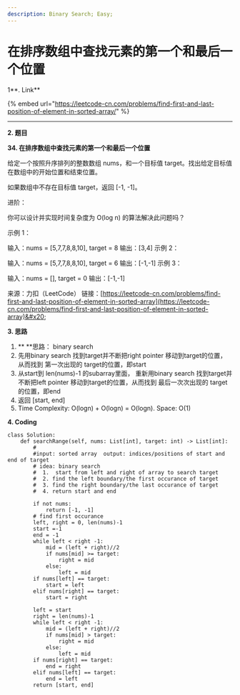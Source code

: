 ```yaml
---
description: Binary Search; Easy;
---
```


# 在排序数组中查找元素的第一个和最后一个位置

1**. Link**

{% embed url="https://leetcode-cn.com/problems/find-first-and-last-position-of-element-in-sorted-array/" %}

****

**2. 题目**

**34. 在排序数组中查找元素的第一个和最后一个位置**

给定一个按照升序排列的整数数组 nums，和一个目标值 target。找出给定目标值在数组中的开始位置和结束位置。

如果数组中不存在目标值 target，返回 \[-1, -1]。

进阶：

你可以设计并实现时间复杂度为 O(log n) 的算法解决此问题吗？

示例 1：

输入：nums = \[5,7,7,8,8,10], target = 8 输出：\[3,4] 示例 2：

输入：nums = \[5,7,7,8,8,10], target = 6 输出：\[-1,-1] 示例 3：

输入：nums = \[], target = 0 输出：\[-1,-1]

来源：力扣（LeetCode） 链接：[https://leetcode-cn.com/problems/find-first-and-last-position-of-element-in-sorted-array](https://leetcode-cn.com/problems/find-first-and-last-position-of-element-in-sorted-array)&#x20;

**3. 思路**

1. ** **思路： binary search
2. &#x20;先用binary search 找到target并不断把right pointer 移动到target的位置，从而找到 第一次出现的 target的位置，即start
3. &#x20;从start到 len(nums)-1 的subarray里面， 重新用binary search 找到target并不断把left pointer 移动到target的位置，从而找到 最后一次次出现的 target的位置，即end
4. 返回 \[start, end]
5. Time Complexity: O(logn) + O(logn) = O(logn).  Space: O(1)

**4. Coding**

```
class Solution:
    def searchRange(self, nums: List[int], target: int) -> List[int]:
        #
        #input: sorted array  output: indices/positions of start and end of target
        # idea: binary search
        #  1.  start from left and right of array to search target
        #  2. find the left boundary/the first occurance of target
        #  3. find the right boundary/the last occurance of target
        #  4. return start and end

        if not nums:
            return [-1, -1]
        # find first occurance
        left, right = 0, len(nums)-1
        start =-1
        end = -1
        while left < right -1:
            mid = (left + right)//2
            if nums[mid] >= target:
                right = mid
            else:
                left = mid
        if nums[left] == target:
            start = left
        elif nums[right] == target:
            start = right

        left = start
        right = len(nums)-1
        while left < right -1:
            mid = (left + right)//2
            if nums[mid] > target:
                right = mid
            else:
                left = mid
        if nums[right] == target:
            end = right
        elif nums[left] == target:
            end = left
        return [start, end]


```
